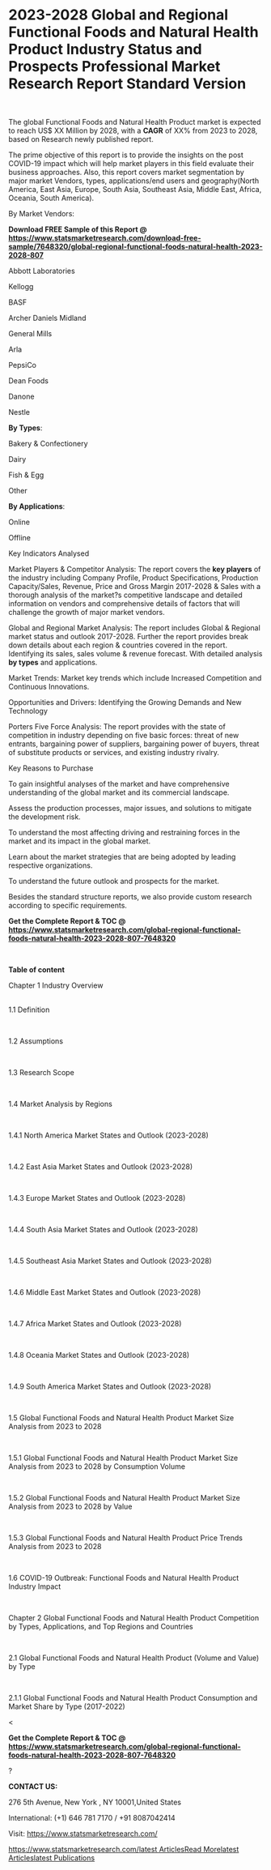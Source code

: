 <h1>2023-2028 Global and Regional Functional Foods and Natural Health Product Industry Status and Prospects Professional Market Research Report Standard Version</h1><br/><p>The global Functional Foods and Natural Health Product market is expected to reach US$ XX Million by 2028, with a <strong>CAGR</strong> of XX% from 2023 to 2028, based on Research newly published report.</p>
 
 
 
 <p>The prime objective of this report is to provide the insights on the post COVID-19 impact which will help market players in this field evaluate their business approaches. Also, this report covers market segmentation by major market Vendors, types, applications/end users and geography(North America, East Asia, Europe, South Asia, Southeast Asia, Middle East, Africa, Oceania, South America).</p>
 
 
 
 <p>By Market Vendors:</p>
 
 
 
 <p><strong>Download FREE Sample of this Report @ <a href="https://www.statsmarketresearch.com/download-free-sample/7648320/global-regional-functional-foods-natural-health-2023-2028-807">https://www.statsmarketresearch.com/download-free-sample/7648320/global-regional-functional-foods-natural-health-2023-2028-807</a></strong></p>
 
 
 
 <p>Abbott Laboratories</p>
 
 
 
 <p>Kellogg</p>
 
 
 
 <p>BASF</p>
 
 
 
 <p>Archer Daniels Midland</p>
 
 
 
 <p>General Mills</p>
 
 
 
 <p>Arla</p>
 
 
 
 <p>PepsiCo</p>
 
 
 
 <p>Dean Foods</p>
 
 
 
 <p>Danone</p>
 
 
 
 <p>Nestle</p>
 
 
 
 <p><strong>By Types</strong>:</p>
 
 
 
 <p>Bakery & Confectionery</p>
 
 
 
 <p>Dairy</p>
 
 
 
 <p>Fish & Egg</p>
 
 
 
 <p>Other</p>
 
 
 
 <p><strong><strong>By Applications</strong></strong>:</p>
 
 
 
 <p>Online</p>
 
 
 
 <p>Offline</p>
 
 
 
 <p>Key Indicators Analysed</p>
 
 
 
 <p>Market Players & Competitor Analysis: The report covers the <strong>key players</strong> of the industry including Company Profile, Product Specifications, Production Capacity/Sales, Revenue, Price and Gross Margin 2017-2028 & Sales with a thorough analysis of the market?s competitive landscape and detailed information on vendors and comprehensive details of factors that will challenge the growth of major market vendors.</p>
 
 
 
 <p>Global and Regional Market Analysis: The report includes Global & Regional market status and outlook 2017-2028. Further the report provides break down details about each region & countries covered in the report. Identifying its sales, sales volume & revenue forecast. With detailed analysis <strong>by types</strong> and applications.</p>
 
 
 
 <p>Market Trends: Market key trends which include Increased Competition and Continuous Innovations.</p>
 
 
 
 <p>Opportunities and Drivers: Identifying the Growing Demands and New Technology</p>
 
 
 
 <p>Porters Five Force Analysis: The report provides with the state of competition in industry depending on five basic forces: threat of new entrants, bargaining power of suppliers, bargaining power of buyers, threat of substitute products or services, and existing industry rivalry.</p>
 
 
 
 <p>Key Reasons to Purchase</p>
 
 
 
 <p>To gain insightful analyses of the market and have comprehensive understanding of the global market and its commercial landscape.</p>
 
 
 
 <p>Assess the production processes, major issues, and solutions to mitigate the development risk.</p>
 
 
 
 <p>To understand the most affecting driving and restraining forces in the market and its impact in the global market.</p>
 
 
 
 <p>Learn about the market strategies that are being adopted by leading respective organizations.</p>
 
 
 
 <p>To understand the future outlook and prospects for the market.</p>
 
 
 
 <p>Besides the standard structure reports, we also provide custom research according to specific requirements.</p>
 
 
 
 <div><b>Get the Complete Report & TOC @ <a href="https://www.statsmarketresearch.com/global-regional-functional-foods-natural-health-2023-2028-807-7648320">https://www.statsmarketresearch.com/global-regional-functional-foods-natural-health-2023-2028-807-7648320</a></b></div>
 
 
 
 <p><br />
 
 <b>Table of content</b></p>
 
 
 
 <p>Chapter 1 Industry Overview<br />
 
 <br />
 
 1.1 Definition<br />
 
 <br />
 
 1.2 Assumptions<br />
 
 <br />
 
 1.3 Research Scope<br />
 
 <br />
 
 1.4 Market Analysis by Regions<br />
 
 <br />
 
 1.4.1 North America Market States and Outlook (2023-2028)<br />
 
 <br />
 
 1.4.2 East Asia Market States and Outlook (2023-2028)<br />
 
 <br />
 
 1.4.3 Europe Market States and Outlook (2023-2028)<br />
 
 <br />
 
 1.4.4 South Asia Market States and Outlook (2023-2028)<br />
 
 <br />
 
 1.4.5 Southeast Asia Market States and Outlook (2023-2028)<br />
 
 <br />
 
 1.4.6 Middle East Market States and Outlook (2023-2028)<br />
 
 <br />
 
 1.4.7 Africa Market States and Outlook (2023-2028)<br />
 
 <br />
 
 1.4.8 Oceania Market States and Outlook (2023-2028)<br />
 
 <br />
 
 1.4.9 South America Market States and Outlook (2023-2028)<br />
 
 <br />
 
 1.5 Global Functional Foods and Natural Health Product Market Size Analysis from 2023 to 2028<br />
 
 <br />
 
 1.5.1 Global Functional Foods and Natural Health Product Market Size Analysis from 2023 to 2028 by Consumption Volume<br />
 
 <br />
 
 1.5.2 Global Functional Foods and Natural Health Product Market Size Analysis from 2023 to 2028 by Value<br />
 
 <br />
 
 1.5.3 Global Functional Foods and Natural Health Product Price Trends Analysis from 2023 to 2028<br />
 
 <br />
 
 1.6 COVID-19 Outbreak: Functional Foods and Natural Health Product Industry Impact<br />
 
 <br />
 
 Chapter 2 Global Functional Foods and Natural Health Product Competition by Types, Applications, and Top Regions and Countries<br />
 
 <br />
 
 2.1 Global Functional Foods and Natural Health Product (Volume and Value) by Type<br />
 
 <br />
 
 2.1.1 Global Functional Foods and Natural Health Product Consumption and Market Share by Type (2017-2022)<br />
 
 <</p>
 
 
 
 <div><b>Get the Complete Report & TOC @ <a href="https://www.statsmarketresearch.com/global-regional-functional-foods-natural-health-2023-2028-807-7648320">https://www.statsmarketresearch.com/global-regional-functional-foods-natural-health-2023-2028-807-7648320</a></b></div>
 
 
 
 <p>? </p>
 
 
 
 <p><b>CONTACT US:</b><br />
 
 276 5th Avenue, New York , NY 10001,United States<br />
 
 International: (+1) 646 781 7170 / +91 8087042414<br />
 
 Visit: <a href="https://www.statsmarketresearch.com/">https://www.statsmarketresearch.com/</a><br />
 
 <a href="https://gyeongbokgung.com">https://www.statsmarketresearch.com/</a><a href="https://hallyeomaritime.com">latest Articles</a><a href="https://jingwansa.com">Read More</a><a href="https://nguoiviet.jp/">latest Articles</a><a href="https://www.intelmarketresearch.com/">latest Publications</a></p>